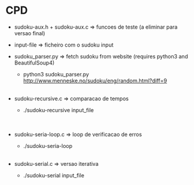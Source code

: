 # CPD

- sudoku-aux.h + sudoku-aux.c => funcoes de teste (a eliminar para versao final)<br/>
- input-file                  => ficheiro com o sudoku input<br/>

- sudoku_parser.py            => fetch sudoku from website (requires python3 and BeautifulSoup4)<br/>
  - python3 sudoku_parser.py http://www.menneske.no/sudoku/eng/random.html?diff=9<br/><br/>

- sudoku-recursive.c          => comparacao de tempos<br/>
  - ./sudoku-recursive input_file<br/><br/><br/>

- sudoku-seria-loop.c         => loop de verificacao de erros<br/>
  - ./sudoku-seria-loop<br/><br/>                            

- sudoku-serial.c             => versao iterativa
  - ./sudoku-serial input_file<br/>

